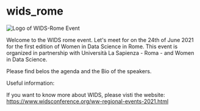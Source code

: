 # wids_rome

![Logo of WIDS-Rome Event](https://github.com/gpp-code/wids-rome/images/wids-black-1line.jpg)

Welcome to the WIDS rome event. Let's meet for on the 24th of June 2021 for the first edition of Women in Data Science in Rome.
This event is organized in partnership with Università La Sapienza - Roma - and Women in Data Science.


Please find belos the agenda and the Bio of the speakers.

Useful information: 

If you want to know more about WIDS, please visti the website: https://www.widsconference.org/ww-regional-events-2021.html

